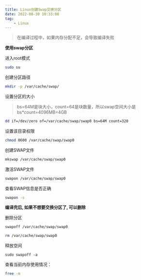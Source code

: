 ```yaml
---
title: Linux创建Swap交换分区
date: 2022-08-30 10:33:08
tag: 
    - Linux
---
```



> 在编译过程中，如果内存分配不足，会导致编译失败

**使用swap分区**

进入root模式

```bash
sudo su
```

创建分区路径

```bash
mkdir -p /var/cache/swap/
```

设置分区的大小

> bs=64M是块大小，count=64是块数量，所以swap空间大小是bs*count=4096MB=4GB

```bash
dd if=/dev/zero of=/var/cache/swap/swap0 bs=64M count=320
```

设置该目录权限

```bash
chmod 0600 /var/cache/swap/swap0
```

 创建SWAP文件

```bash
mkswap /var/cache/swap/swap0
```

激活SWAP文件

```bash
swapon /var/cache/swap/swap0
```

查看SWAP信息是否正确

```bash
swapon -s
```

**编译完后, 如果不想要交换分区了, 可以删除**

删除分区

```bash
swapoff /var/cache/swap/swap0
```

```bash
rm /var/cache/swap/swap0
```

释放空间

```
sudo swapoff -a
```

查看当前内存使用情况：

```bash
free -m
```


